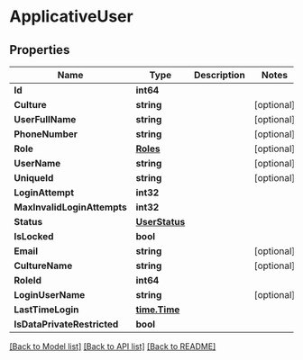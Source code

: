 # ApplicativeUser

## Properties

Name | Type | Description | Notes
------------ | ------------- | ------------- | -------------
**Id** | **int64** |  | 
**Culture** | **string** |  | [optional] 
**UserFullName** | **string** |  | [optional] 
**PhoneNumber** | **string** |  | [optional] 
**Role** | [**Roles**](Roles.md) |  | [optional] 
**UserName** | **string** |  | [optional] 
**UniqueId** | **string** |  | [optional] 
**LoginAttempt** | **int32** |  | 
**MaxInvalidLoginAttempts** | **int32** |  | 
**Status** | [**UserStatus**](UserStatus.md) |  | 
**IsLocked** | **bool** |  | 
**Email** | **string** |  | [optional] 
**CultureName** | **string** |  | [optional] 
**RoleId** | **int64** |  | 
**LoginUserName** | **string** |  | [optional] 
**LastTimeLogin** | [**time.Time**](time.Time.md) |  | 
**IsDataPrivateRestricted** | **bool** |  | 

[[Back to Model list]](../README.md#documentation-for-models) [[Back to API list]](../README.md#documentation-for-api-endpoints) [[Back to README]](../README.md)


